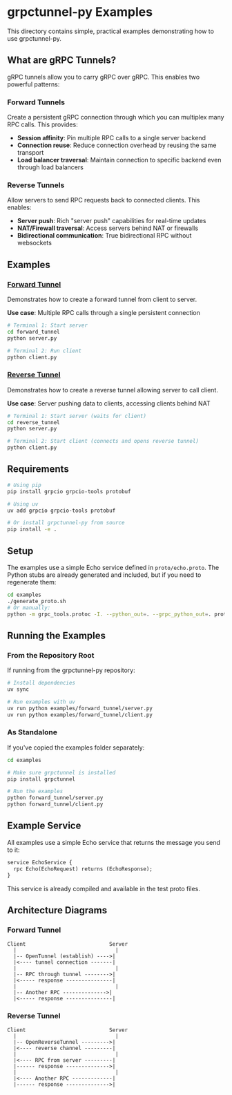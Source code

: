 # grpctunnel-py Examples

This directory contains simple, practical examples demonstrating how to use grpctunnel-py.

## What are gRPC Tunnels?

gRPC tunnels allow you to carry gRPC over gRPC. This enables two powerful patterns:

### Forward Tunnels
Create a persistent gRPC connection through which you can multiplex many RPC calls. This provides:
- **Session affinity**: Pin multiple RPC calls to a single server backend
- **Connection reuse**: Reduce connection overhead by reusing the same transport
- **Load balancer traversal**: Maintain connection to specific backend even through load balancers

### Reverse Tunnels
Allow servers to send RPC requests back to connected clients. This enables:
- **Server push**: Rich "server push" capabilities for real-time updates
- **NAT/Firewall traversal**: Access servers behind NAT or firewalls
- **Bidirectional communication**: True bidirectional RPC without websockets

## Examples

### [Forward Tunnel](./forward_tunnel/)
Demonstrates how to create a forward tunnel from client to server.

**Use case**: Multiple RPC calls through a single persistent connection

```bash
# Terminal 1: Start server
cd forward_tunnel
python server.py

# Terminal 2: Run client
python client.py
```

### [Reverse Tunnel](./reverse_tunnel/)
Demonstrates how to create a reverse tunnel allowing server to call client.

**Use case**: Server pushing data to clients, accessing clients behind NAT

```bash
# Terminal 1: Start server (waits for client)
cd reverse_tunnel
python server.py

# Terminal 2: Start client (connects and opens reverse tunnel)
python client.py
```

## Requirements

```bash
# Using pip
pip install grpcio grpcio-tools protobuf

# Using uv
uv add grpcio grpcio-tools protobuf

# Or install grpctunnel-py from source
pip install -e .
```

## Setup

The examples use a simple Echo service defined in `proto/echo.proto`. The Python stubs are already generated and included, but if you need to regenerate them:

```bash
cd examples
./generate_proto.sh
# Or manually:
python -m grpc_tools.protoc -I. --python_out=. --grpc_python_out=. proto/echo.proto
```

## Running the Examples

### From the Repository Root

If running from the grpctunnel-py repository:

```bash
# Install dependencies
uv sync

# Run examples with uv
uv run python examples/forward_tunnel/server.py
uv run python examples/forward_tunnel/client.py
```

### As Standalone

If you've copied the examples folder separately:

```bash
cd examples

# Make sure grpctunnel is installed
pip install grpctunnel

# Run the examples
python forward_tunnel/server.py
python forward_tunnel/client.py
```

## Example Service

All examples use a simple Echo service that returns the message you send to it:

```protobuf
service EchoService {
  rpc Echo(EchoRequest) returns (EchoResponse);
}
```

This service is already compiled and available in the test proto files.

## Architecture Diagrams

### Forward Tunnel
```
Client                           Server
  |                                |
  |-- OpenTunnel (establish) ---->|
  |<---- tunnel connection -------|
  |                                |
  |-- RPC through tunnel -------->|
  |<----- response ---------------|
  |                                |
  |-- Another RPC -------------->|
  |<----- response ---------------|
```

### Reverse Tunnel
```
Client                           Server
  |                                |
  |-- OpenReverseTunnel --------->|
  |<---- reverse channel ---------|
  |                                |
  |<---- RPC from server ---------|
  |------ response -------------->|
  |                                |
  |<---- Another RPC -------------|
  |------ response -------------->|
```
